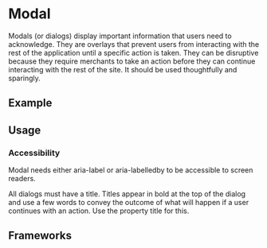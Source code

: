 <script setup>
  import Vue from './vue.md';
  import React from './react.md';
  import Android from './android.md';
</script>

# Modal

Modals (or dialogs) display important information that users need to acknowledge. They are overlays that prevent users from interacting with the rest of the application until a specific action is taken. They can be disruptive because they require merchants to take an action before they can continue interacting with the rest of the site. It should be used thoughtfully and sparingly.

<components-status react='released' vue='released' android='released' />

## Example

<modal-example />

## Usage

<component-design-guidelines name="Warp - Components / Modal" link="https://www.figma.com/file/nkiRpuVu6XRfvY96BA80H8/Components-overview?type=design&node-id=354-18223&mode=design" />

### Accessibility
Modal needs either aria-label or aria-labelledby to be accessible to screen readers.

All dialogs must have a title. Titles appear in bold at the top of the dialog and use a few words to convey the outcome of what will happen if a user continues with an action. Use the property title for this.

<component-questions />

## Frameworks

<tabs-content>
  <template #react>
    <react />
  </template>
  <template #vue>
    <vue />
  </template>
    <template #android>
    <android />
  </template>
</tabs-content>